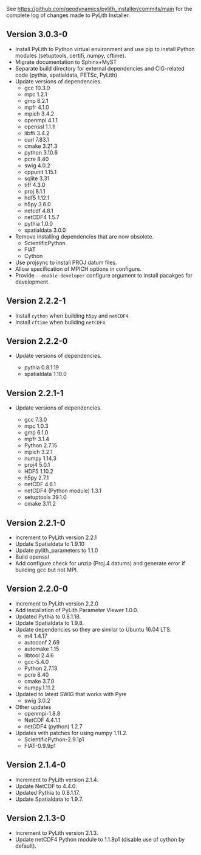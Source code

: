 See <https://github.com/geodynamics/pylith_installer/commits/main> for the complete log of changes made to PyLith Installer.

## Version 3.0.3-0

* Install PyLith to Python virtual environment and use pip to install Python modules (setuptools, certifi, numpy, cftime).
* Migrate documentation to Sphinx+MyST
* Separate build directory for external dependencies and CIG-related code (pythia, spatialdata, PETSc, PyLith)
* Update versions of dependencies.
  * gcc 10.3.0
  * mpc 1.2.1
  * gmp 6.2.1
  * mpfr 4.1.0
  * mpich 3.4.2
  * openmpi 4.1.1
  * openssl 1.1.1l
  * libffi 3.4.2
  * curl 7.83.1
  * cmake 3.21.3
  * python 3.10.6
  * pcre 8.40
  * swig 4.0.2
  * cppunit 1.15.1
  * sqlite 3.31
  * tiff 4.3.0
  * proj 8.1.1
  * hdf5 1.12.1
  * h5py 3.6.0
  * netcdf 4.8.1
  * netCDF4 1.5.7
  * pythia 1.0.0
  * spatialdata 3.0.0
* Remove installing dependencies that are now obsolete.
  * ScientificPython
  * FIAT
  * Cython
* Use projsync to install PROJ datum files.
* Allow specification of MPICH options in configure.
* Provide `--enable-developer` configure argument to install pacakges for development. 

## Version 2.2.2-1

* Install `cython` when building `h5py` and `netCDF4`.
* Install `cftime` when building `netCDF4`.

## Version 2.2.2-0

* Update versions of dependencies.

  * pythia 0.8.1.19
  * spatialdata 1.10.0

## Version 2.2.1-1

* Update versions of dependencies.

  * gcc 7.3.0
  * mpc 1.0.3
  * gmp 6.1.0
  * mpfr 3.1.4
  * Python 2.7.15
  * mpich 3.2.1
  * numpy 1.14.3
  * proj4 5.0.1
  * HDF5 1.10.2
  * h5py 2.7.1
  * netCDF 4.6.1
  * netCDF4 (Python module) 1.3.1
  * setuptools 39.1.0
  * cmake 3.11.2

## Version 2.2.1-0

* Increment to PyLith version 2.2.1
* Update Spatialdata to 1.9.10
* Update pylith_parameters to 1.1.0
* Build openssl
* Add configure check for unzip (Proj.4 datums) and generate error if building gcc but not MPI.

## Version 2.2.0-0

* Increment to PyLith version 2.2.0
* Add installation of PyLith Parameter Viewer 1.0.0.
* Updated Pythia to 0.8.1.18.
* Update Spatialdata to 1.9.8.
* Update dependencies so they are similar to Ubuntu 16.04 LTS.
  * m4 1.4.17
  * autoconf 2.69
  * automake 1.15
  * libtool 2.4.6
  * gcc-5.4.0
  * Python 2.7.13
  * pcre 8.40
  * cmake 3.7.0
  * numpy.1.11.2
* Updated to latest SWIG that works with Pyre
  * swig 3.0.2
* Other updates
  * openmpi-1.8.8
  * NetCDF 4.4.1.1
  * netCDF4 (python) 1.2.7
* Updates with patches for using numpy 1.11.2.
  * ScientificPython-2.9.1p1
  * FIAT-0.9.9p1

## Version 2.1.4-0

* Increment to PyLith version 2.1.4.
* Update NetCDF to 4.4.0.
* Updated Pythia to 0.8.1.17.
* Update Spatialdata to 1.9.7.

## Version 2.1.3-0

* Increment to PyLith version 2.1.3.
* Update netCDF4 Python module to 1.1.8p1 (disable use of cython by default).
